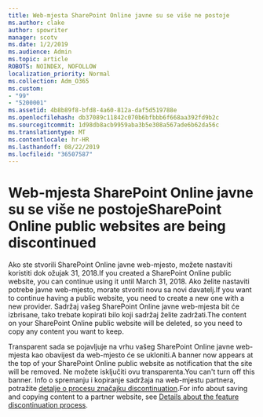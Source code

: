 ```yaml
---
title: Web-mjesta SharePoint Online javne su se više ne postoje
ms.author: clake
author: spowriter
manager: scotv
ms.date: 1/2/2019
ms.audience: Admin
ms.topic: article
ROBOTS: NOINDEX, NOFOLLOW
localization_priority: Normal
ms.collection: Adm_O365
ms.custom:
- "99"
- "5200001"
ms.assetid: 4b8b89f8-bfd8-4a60-812a-daf5d519788e
ms.openlocfilehash: db37089c11842c070b6bfbbb6f668aa392fd9b2c
ms.sourcegitcommit: 1d98db8acb9959aba3b5e308a567ade6b62da56c
ms.translationtype: MT
ms.contentlocale: hr-HR
ms.lasthandoff: 08/22/2019
ms.locfileid: "36507587"
---
```

# <a name="sharepoint-online-public-websites-are-being-discontinued"></a><span data-ttu-id="e7114-102">Web-mjesta SharePoint Online javne su se više ne postoje</span><span class="sxs-lookup"><span data-stu-id="e7114-102">SharePoint Online public websites are being discontinued</span></span>

<span data-ttu-id="e7114-103">Ako ste stvorili SharePoint Online javne web-mjesto, možete nastaviti koristiti dok ožujak 31, 2018.</span><span class="sxs-lookup"><span data-stu-id="e7114-103">If you created a SharePoint Online public website, you can continue using it until March 31, 2018.</span></span> <span data-ttu-id="e7114-104">Ako želite nastaviti potrebe javne web-mjesto, morate stvoriti novu sa novi davatelj.</span><span class="sxs-lookup"><span data-stu-id="e7114-104">If you want to continue having a public website, you need to create a new one with a new provider.</span></span> <span data-ttu-id="e7114-105">Sadržaj vašeg SharePoint Online javne web-mjesta bit će izbrisane, tako trebate kopirati bilo koji sadržaj želite zadržati.</span><span class="sxs-lookup"><span data-stu-id="e7114-105">The content on your SharePoint Online public website will be deleted, so you need to copy any content you want to keep.</span></span>
  
<span data-ttu-id="e7114-106">Transparent sada se pojavljuje na vrhu vašeg SharePoint Online javne web-mjesta kao obavijest da web-mjesto će se ukloniti.</span><span class="sxs-lookup"><span data-stu-id="e7114-106">A banner now appears at the top of your SharePoint Online public website as notification that the site will be removed.</span></span> <span data-ttu-id="e7114-107">Ne možete isključiti ovu transparenta.</span><span class="sxs-lookup"><span data-stu-id="e7114-107">You can't turn off this banner.</span></span> <span data-ttu-id="e7114-108">Info o spremanju i kopiranje sadržaja na web-mjestu partnera, potražite [detalje o procesu značajku discontinuation](https://go.microsoft.com/fwlink/?linkid=866980).</span><span class="sxs-lookup"><span data-stu-id="e7114-108">For info about saving and copying content to a partner website, see [Details about the feature discontinuation process](https://go.microsoft.com/fwlink/?linkid=866980).</span></span>
  